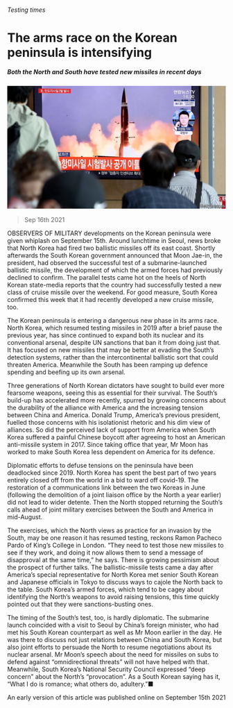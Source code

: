 ###### Testing times

# The arms race on the Korean peninsula is intensifying 

##### Both the North and South have tested new missiles in recent days 

![image](images/20210918_asp503.jpg) 

> Sep 16th 2021 

OBSERVERS OF MILITARY developments on the Korean peninsula were given whiplash on September 15th. Around lunchtime in Seoul, news broke that North Korea had fired two ballistic missiles off its east coast. Shortly afterwards the South Korean government announced that Moon Jae-in, the president, had observed the successful test of a submarine-launched ballistic missile, the development of which the armed forces had previously declined to confirm. The parallel tests came hot on the heels of North Korean state-media reports that the country had successfully tested a new class of cruise missile over the weekend. For good measure, South Korea confirmed this week that it had recently developed a new cruise missile, too.

The Korean peninsula is entering a dangerous new phase in its arms race. North Korea, which resumed testing missiles in 2019 after a brief pause the previous year, has since continued to expand both its nuclear and its conventional arsenal, despite UN sanctions that ban it from doing just that. It has focused on new missiles that may be better at evading the South’s detection systems, rather than the intercontinental ballistic sort that could threaten America. Meanwhile the South has been ramping up defence spending and beefing up its own arsenal.


Three generations of North Korean dictators have sought to build ever more fearsome weapons, seeing this as essential for their survival. The South’s build-up has accelerated more recently, spurred by growing concerns about the durability of the alliance with America and the increasing tension between China and America. Donald Trump, America’s previous president, fuelled those concerns with his isolationist rhetoric and his dim view of alliances. So did the perceived lack of support from America when South Korea suffered a painful Chinese boycott after agreeing to host an American anti-missile system in 2017. Since taking office that year, Mr Moon has worked to make South Korea less dependent on America for its defence.

Diplomatic efforts to defuse tensions on the peninsula have been deadlocked since 2019. North Korea has spent the best part of two years entirely closed off from the world in a bid to ward off covid-19. The restoration of a communications link between the two Koreas in June (following the demolition of a joint liaison office by the North a year earlier) did not lead to wider detente. Then the North stopped returning the South’s calls ahead of joint military exercises between the South and America in mid-August.

The exercises, which the North views as practice for an invasion by the South, may be one reason it has resumed testing, reckons Ramon Pacheco Pardo of King’s College in London. “They need to test those new missiles to see if they work, and doing it now allows them to send a message of disapproval at the same time,” he says. There is growing pessimism about the prospect of further talks. The ballistic-missile tests came a day after America’s special representative for North Korea met senior South Korean and Japanese officials in Tokyo to discuss ways to cajole the North back to the table. South Korea’s armed forces, which tend to be cagey about identifying the North’s weapons to avoid raising tensions, this time quickly pointed out that they were sanctions-busting ones.

The timing of the South’s test, too, is hardly diplomatic. The submarine launch coincided with a visit to Seoul by China’s foreign minister, who had met his South Korean counterpart as well as Mr Moon earlier in the day. He was there to discuss not just relations between China and South Korea, but also joint efforts to persuade the North to resume negotiations about its nuclear arsenal. Mr Moon’s speech about the need for missiles on subs to defend against “omnidirectional threats” will not have helped with that. Meanwhile, South Korea’s National Security Council expressed “deep concern” about the North’s “provocation”. As a South Korean saying has it, “What I do is romance; what others do, adultery.”■

An early version of this article was published online on September 15th 2021

